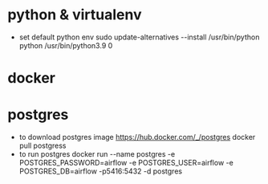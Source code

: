 # python & virtualenv
* set default python env
sudo update-alternatives --install /usr/bin/python python /usr/bin/python3.9 0
  

# docker


# postgres
* to download postgres image
https://hub.docker.com/_/postgres
docker pull postgress
* to run postgres
docker run --name postgres -e POSTGRES_PASSWORD=airflow -e POSTGRES_USER=airflow -e POSTGRES_DB=airflow -p5416:5432 -d postgres